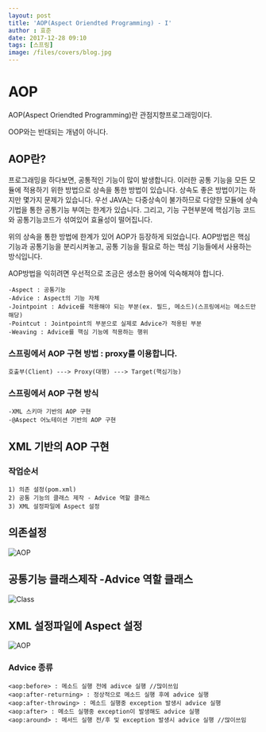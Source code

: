 ```yaml
---
layout: post
title: 'AOP(Aspect Oriendted Programming) - I'
author : 효준
date: 2017-12-28 09:10
tags: [스프링]
image: /files/covers/blog.jpg
---
```


# AOP

AOP(Aspect Oriendted Programming)란 관점지향프로그래밍이다.

OOP와는 반대되는 개념이 아니다.

## AOP란?

프로그래밍을 하다보면, 공통적인 기능이 많이 발생합니다. 이러한 공통 기능을 모든 모듈에 적용하기 위한 방법으로 상속을 통한 방법이 있습니다.
상속도 좋은 방법이기는 하지만 몇가지 문제가 있습니다. 우선 JAVA는 다중상속이 불가하므로 다양한 모듈에 상속기법을 통한 공통기능 부여는 한계가 있습니다.
그리고, 기능 구현부분에 핵심기능 코드와 공통기능코드가 섞여있어 효율성이 떨어집니다.

위의 상속을 통한 방법에 한계가 있어 AOP가 등장하게 되었습니다.
AOP방법은 핵심 기능과 공통기능을 분리시켜놓고, 공통 기능을 필요로 하는 핵심 기능들에서 사용하는 방식입니다.

AOP방법을 익히려면 우선적으로 조금은 생소한 용어에 익숙해져야 합니다.

    -Aspect : 공통기능
    -Advice : Aspect의 기능 자체
    -Jointpoint : Advice를 적용해야 되는 부분(ex. 필드, 메소드)(스프링에서는 메소드만 해당)
    -Pointcut : Jointpoint의 부분으로 실제로 Advice가 적용된 부분
    -Weaving : Advice를 핵심 기능에 적용하는 행위
    
### 스프링에서 AOP 구현 방법 : proxy를 이용합니다.

    호출부(Client) ---> Proxy(대행) ---> Target(핵심기능)
    
### 스프링에서 AOP 구현 방식
    
    -XML 스키마 기반의 AOP 구현
    -@Aspect 어노테이션 기반의 AOP 구현
    
## XML 기반의 AOP 구현
    
### 작업순서
    
    1) 의존 설정(pom.xml)
    2) 공통 기능의 클래스 제작 - Advice 역할 클래스
    3) XML 설정파일에 Aspect 설정
    
## 의존설정
<img src="{{ site.baseurl }}/files/spring9/AOP.PNG" alt="AOP">

## 공통기능 클래스제작 -Advice 역할 클래스
<img src="{{ site.baseurl }}/files/spring9/공통기능.PNG" alt="Class">

## XML 설정파일에 Aspect 설정
<img src="{{ site.baseurl }}/files/spring9/XML.PNG" alt="AOP">


### Advice 종류

    <aop:before> : 메소드 실행 전에 adivce 실행 //많이쓰임
    <aop:after-returning> : 정상적으로 메소드 실행 후에 advice 실행
    <aop:after-throwing> : 메소드 실행중 exception 발생시 advice 실행
    <aop:after> : 메소드 실행중 exception이 발생해도 advice 실행
    <aop:around> : 메서드 실행 전/후 및 exception 발생시 advice 실행 //많이쓰임